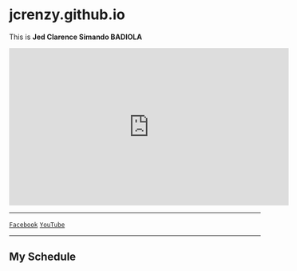 # jcrenzy.github.io
This is <b>Jed Clarence Simando BADIOLA</b> 

<iframe width="560" height="315"
src="https://youtu.be/d5bbqKYu51w" 
frameborder="0" 
allow="accelerometer; autoplay; encrypted-media; gyroscope; picture-in-picture" 
allowfullscreen></iframe>

---

[`Facebook`](https://m.facebook.com/people/Jed-Clarence/100074252302098/)
[`YouTube`](https://www.youtube.com/@jedclarencebadiola3011/featured)

---
My Schedule
---
